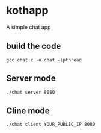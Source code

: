 # kothapp
A simple chat app

## build the code 
`
gcc chat.c -o chat -lpthread
`
## Server mode
`
./chat server 8080
`
## Cline mode

`
./chat client YOUR_PUBLIC_IP 8080
`